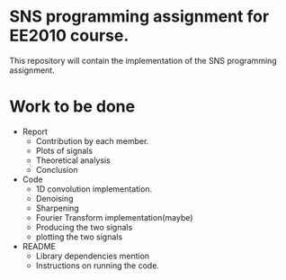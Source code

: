 # SNS programming assignment for EE2010 course.
This repository will contain the implementation of the SNS programming assignment.

# Work to be done
* Report
    * Contribution by each member.
    * Plots of signals
    * Theoretical analysis
    * Conclusion
* Code
    * 1D convolution implementation.
    * Denoising
    * Sharpening
    * Fourier Transform implementation(maybe)
    * Producing the two signals
    * plotting the two signals
* README
    * Library dependencies mention
    * Instructions on running the code. 

